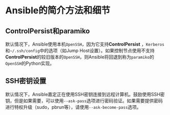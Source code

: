 # Ansible的简介方法和细节

## ControlPersist和paramiko

默认情况下，Ansible使用本机`OpenSSH`，因为它支持**ControIPersist** ，`Kerberos`和`~/.ssh/config`中的选项（如Jump Host设置）。如果控制节点使用不支持**ControlPersist**的较旧版本的`OpenSSH`，则Ansible将回退到称为`paramiko`的`OpenSSH`的Python实现。

## SSH密钥设置

默认情况下，Ansible嘉定正在使用SSH密钥连接到远程计算机。鼓励使用SSH密钥，但是如果需要，可以使用`--ask-pass`选项进行密码验证。如果需要提供密码进行特权升级（sudo，pbrun等），请使用`--ask-become-pass`选项。

